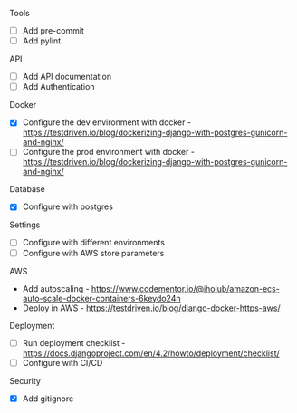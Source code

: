Tools
- [ ] Add pre-commit
- [ ] Add pylint

API
- [ ] Add API documentation
- [ ] Add Authentication

Docker
- [x] Configure the dev environment with docker - https://testdriven.io/blog/dockerizing-django-with-postgres-gunicorn-and-nginx/
- [ ] Configure the prod environment with docker - https://testdriven.io/blog/dockerizing-django-with-postgres-gunicorn-and-nginx/

Database
- [x] Configure with postgres

Settings
- [ ] Configure with different environments
- [ ] Configure with AWS store parameters

AWS
- Add autoscaling - https://www.codementor.io/@jholub/amazon-ecs-auto-scale-docker-containers-6keydo24n
- Deploy in AWS - https://testdriven.io/blog/django-docker-https-aws/

Deployment
- [ ] Run deployment checklist - https://docs.djangoproject.com/en/4.2/howto/deployment/checklist/
- [ ] Configure with CI/CD

Security
- [x] Add gitignore